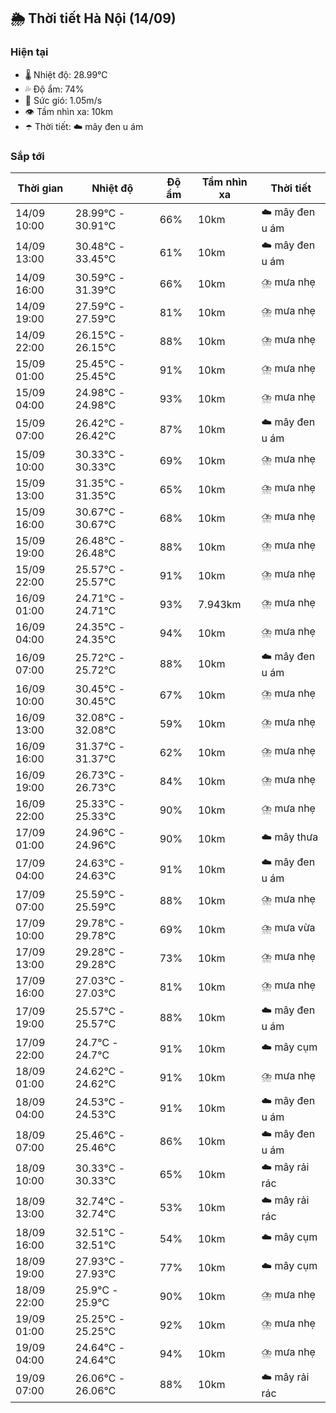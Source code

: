 ## 🌦️ Thời tiết Hà Nội (14/09)

### Hiện tại

- 🌡️ Nhiệt độ: 28.99℃
- 💦 Độ ẩm: 74%
- 💨 Sức gió: 1.05m/s
- 👁️ Tầm nhìn xa: 10km
- ☂️ Thời tiết: ☁️ mây đen u ám

### Sắp tới

| Thời gian | Nhiệt độ | Độ ẩm | Tầm nhìn xa | Thời tiết |
| --- | --- | --- | --- | --- |
| 14/09 10:00 | 28.99℃ - 30.91℃ | 66% | 10km | ☁️ mây đen u ám |
| 14/09 13:00 | 30.48℃ - 33.45℃ | 61% | 10km | ☁️ mây đen u ám |
| 14/09 16:00 | 30.59℃ - 31.39℃ | 66% | 10km | ⛈️ mưa nhẹ |
| 14/09 19:00 | 27.59℃ - 27.59℃ | 81% | 10km | ⛈️ mưa nhẹ |
| 14/09 22:00 | 26.15℃ - 26.15℃ | 88% | 10km | ⛈️ mưa nhẹ |
| 15/09 01:00 | 25.45℃ - 25.45℃ | 91% | 10km | ⛈️ mưa nhẹ |
| 15/09 04:00 | 24.98℃ - 24.98℃ | 93% | 10km | ⛈️ mưa nhẹ |
| 15/09 07:00 | 26.42℃ - 26.42℃ | 87% | 10km | ☁️ mây đen u ám |
| 15/09 10:00 | 30.33℃ - 30.33℃ | 69% | 10km | ⛈️ mưa nhẹ |
| 15/09 13:00 | 31.35℃ - 31.35℃ | 65% | 10km | ⛈️ mưa nhẹ |
| 15/09 16:00 | 30.67℃ - 30.67℃ | 68% | 10km | ⛈️ mưa nhẹ |
| 15/09 19:00 | 26.48℃ - 26.48℃ | 88% | 10km | ⛈️ mưa nhẹ |
| 15/09 22:00 | 25.57℃ - 25.57℃ | 91% | 10km | ⛈️ mưa nhẹ |
| 16/09 01:00 | 24.71℃ - 24.71℃ | 93% | 7.943km | ⛈️ mưa nhẹ |
| 16/09 04:00 | 24.35℃ - 24.35℃ | 94% | 10km | ⛈️ mưa nhẹ |
| 16/09 07:00 | 25.72℃ - 25.72℃ | 88% | 10km | ☁️ mây đen u ám |
| 16/09 10:00 | 30.45℃ - 30.45℃ | 67% | 10km | ⛈️ mưa nhẹ |
| 16/09 13:00 | 32.08℃ - 32.08℃ | 59% | 10km | ⛈️ mưa nhẹ |
| 16/09 16:00 | 31.37℃ - 31.37℃ | 62% | 10km | ⛈️ mưa nhẹ |
| 16/09 19:00 | 26.73℃ - 26.73℃ | 84% | 10km | ⛈️ mưa nhẹ |
| 16/09 22:00 | 25.33℃ - 25.33℃ | 90% | 10km | ⛈️ mưa nhẹ |
| 17/09 01:00 | 24.96℃ - 24.96℃ | 90% | 10km | ☁️ mây thưa |
| 17/09 04:00 | 24.63℃ - 24.63℃ | 91% | 10km | ☁️ mây đen u ám |
| 17/09 07:00 | 25.59℃ - 25.59℃ | 88% | 10km | ⛈️ mưa nhẹ |
| 17/09 10:00 | 29.78℃ - 29.78℃ | 69% | 10km | ⛈️ mưa vừa |
| 17/09 13:00 | 29.28℃ - 29.28℃ | 73% | 10km | ⛈️ mưa nhẹ |
| 17/09 16:00 | 27.03℃ - 27.03℃ | 81% | 10km | ⛈️ mưa nhẹ |
| 17/09 19:00 | 25.57℃ - 25.57℃ | 88% | 10km | ☁️ mây đen u ám |
| 17/09 22:00 | 24.7℃ - 24.7℃ | 91% | 10km | ☁️ mây cụm |
| 18/09 01:00 | 24.62℃ - 24.62℃ | 91% | 10km | ⛈️ mưa nhẹ |
| 18/09 04:00 | 24.53℃ - 24.53℃ | 91% | 10km | ☁️ mây đen u ám |
| 18/09 07:00 | 25.46℃ - 25.46℃ | 86% | 10km | ☁️ mây đen u ám |
| 18/09 10:00 | 30.33℃ - 30.33℃ | 65% | 10km | ☁️ mây rải rác |
| 18/09 13:00 | 32.74℃ - 32.74℃ | 53% | 10km | ☁️ mây rải rác |
| 18/09 16:00 | 32.51℃ - 32.51℃ | 54% | 10km | ☁️ mây cụm |
| 18/09 19:00 | 27.93℃ - 27.93℃ | 77% | 10km | ☁️ mây cụm |
| 18/09 22:00 | 25.9℃ - 25.9℃ | 90% | 10km | ⛈️ mưa nhẹ |
| 19/09 01:00 | 25.25℃ - 25.25℃ | 92% | 10km | ⛈️ mưa nhẹ |
| 19/09 04:00 | 24.64℃ - 24.64℃ | 94% | 10km | ⛈️ mưa nhẹ |
| 19/09 07:00 | 26.06℃ - 26.06℃ | 88% | 10km | ☁️ mây rải rác |
